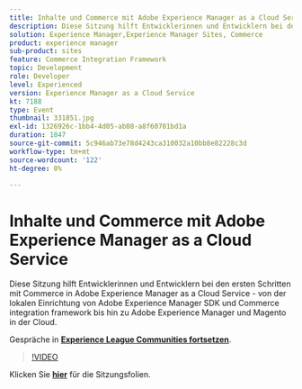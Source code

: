 ```yaml
---
title: Inhalte und Commerce mit Adobe Experience Manager as a Cloud Service
description: Diese Sitzung hilft Entwicklerinnen und Entwicklern bei den ersten Schritten mit Commerce in Adobe Experience Manager as a Cloud Service - von der lokalen Einrichtung von Adobe Experience Manager SDK und Commerce integration framework bis hin zu Adobe Experience Manager und Magento in der Cloud. Diese Sitzung wurde im Rahmen des Adobe Developers Live-Inhaltsereignisses durchgeführt.
solution: Experience Manager,Experience Manager Sites, Commerce
product: experience manager
sub-product: sites
feature: Commerce Integration Framework
topic: Development
role: Developer
level: Experienced
version: Experience Manager as a Cloud Service
kt: 7188
type: Event
thumbnail: 331851.jpg
exl-id: 1326926c-1bb4-4d05-ab08-a8f60701bd1a
duration: 1847
source-git-commit: 5c946ab73e78d4243ca310032a10bb8e82228c3d
workflow-type: tm+mt
source-wordcount: '122'
ht-degree: 0%

---
```


# Inhalte und Commerce mit Adobe Experience Manager as a Cloud Service

Diese Sitzung hilft Entwicklerinnen und Entwicklern bei den ersten Schritten mit Commerce in Adobe Experience Manager as a Cloud Service - von der lokalen Einrichtung von Adobe Experience Manager SDK und Commerce integration framework bis hin zu Adobe Experience Manager und Magento in der Cloud.

Gespräche in **[Experience League Communities fortsetzen](https://adobe.ly/36Yd3v6)**.

>[!VIDEO](https://video.tv.adobe.com/v/331851/?quality=12&learn=on&hidetitle=true)

Klicken Sie **[hier](/help/adobe-developers-live/assets/content-commerce.pdf)** für die Sitzungsfolien.
